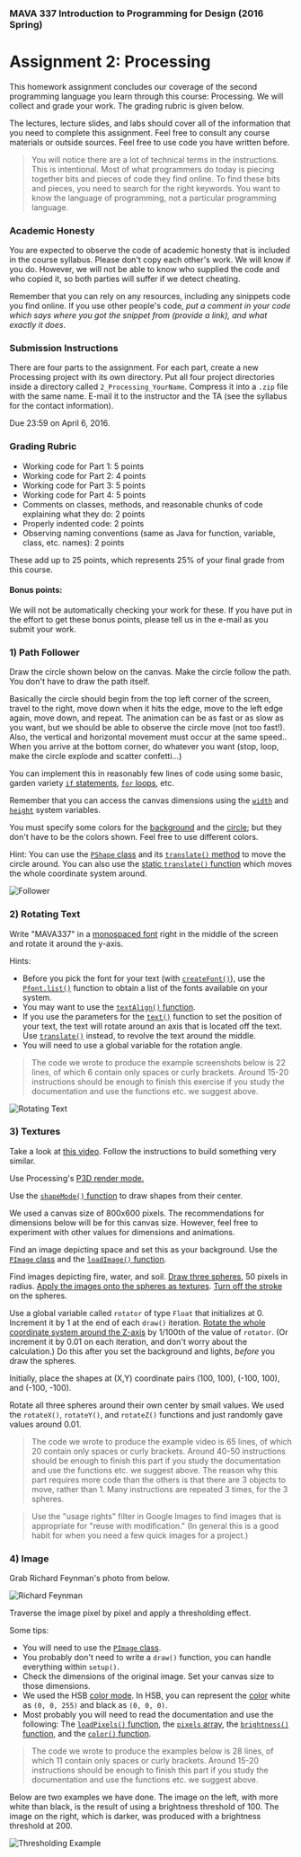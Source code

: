 ### MAVA 337 Introduction to Programming for Design  (2016 Spring)

# Assignment 2: Processing

This homework assignment concludes our coverage of the second programming language you learn through this course: Processing. We will collect and grade your work. The grading rubric is given below.

The lectures, lecture slides, and labs should cover all of the information that you need to complete this assignment. Feel free to consult any course materials or outside sources. Feel free to use code you have written before.

> You will notice there are a lot of technical terms in the instructions. This is intentional. Most of what programmers do today is piecing together bits and pieces of code they find online. To find these bits and pieces, you need to search for the right keywords. You want to know the language of programming, not a particular programming language.

### Academic Honesty

You are expected to observe the code of academic honesty that is included in the course syllabus. Please don't copy each other's work. We will know if you do. However, we will not be able to know who supplied the code and who copied it, so both parties will suffer if we detect cheating.

Remember that you can rely on any resources, including any sinippets code you find online. If you use other people's code, *put a comment in your code which says where you got the snippet from (provide a link), and what exactly it does*.

### Submission Instructions

There are four parts to the assignment. For each part, create a new Processing project with its own directory. Put all four project directories inside a directory called `2_Processing_YourName`. Compress it into a `.zip` file with the same name. E-mail it to the instructor and the TA (see the syllabus for the contact information).

Due 23:59 on April 6, 2016.

### Grading Rubric

- Working code for Part 1: 5 points
- Working code for Part 2: 4 points
- Working code for Part 3: 5 points
- Working code for Part 4: 5 points
- Comments on classes, methods, and reasonable chunks of code explaining what they do: 2 points
- Properly indented code: 2 points
- Observing naming conventions (same as Java for function, variable, class, etc. names): 2 points

These add up to 25 points, which represents 25% of your final grade from this course.

#### Bonus points:

We will not be automatically checking your work for these. If you have put in the effort to get these bonus points, please tell us in the e-mail as you submit your work.

### 1) Path Follower

Draw the circle shown below on the canvas. Make the circle follow the path. You don't have to draw the path itself.

Basically the circle should begin from the top left corner of the screen, travel to the right, move down when it hits the edge, move to the left edge again, move down, and repeat. The animation can be as fast or as slow as you want, but we should be able to observe the circle move (not too fast!). Also, the vertical and horizontal movement must occur at the same speed.. When you arrive at the bottom corner, do whatever you want (stop, loop, make the circle explode and scatter confetti...)

You can implement this in reasonably few lines of code using some basic, garden variety [`if` statements](https://processing.org/reference/if.html), [`for` loops](https://processing.org/reference/for.html), etc.

Remember that you can access the canvas dimensions using the [`width`](https://processing.org/reference/width.html) and [`height`](https://processing.org/reference/height.html) system variables.

You must specify some colors for the [background](https://processing.org/reference/background_.html) and the [circle](https://processing.org/reference/fill_.html); but they don't have to be the colors shown. Feel free to use different colors.

Hint: You can use the [`PShape` class](https://processing.org/reference/PShape.html) and its [`translate()` method](https://processing.org/reference/PShape_translate_.html) to move the circle around. You can also use the [static `translate()` function](https://processing.org/reference/translate_.html) which moves the whole coordinate system around.

![Follower](Follower.png)

### 2) Rotating Text

Write "MAVA337" in a [monospaced font](https://en.wikipedia.org/wiki/Monospaced_font) right in the middle of the screen and rotate it around the y-axis.

Hints:

- Before you pick the font for your text (with [`createFont()`](https://processing.org/reference/createFont_.html)), use the [`Pfont.list()`](https://processing.org/reference/PFont_list_.html) function to obtain a list of the fonts available on your system.
- You may want to use the [`textAlign()` function](https://processing.org/reference/textAlign_.html).
- If you use the parameters for the [`text()`](https://processing.org/reference/text_.html) function to set the position of your text, the text will rotate around an axis that is located off the text. Use [`translate()`]((https://processing.org/reference/translate_.html)) instead, to revolve the text around the middle.
- You will need to use a global variable for the rotation angle.
 
> The code we wrote to produce the example screenshots below is 22 lines, of which 6 contain only spaces or curly brackets. Around 15-20 instructions should be enough to finish this exercise if you study the documentation and use the functions etc. we suggest above.

![Rotating Text](Rotate.png)

### 3) Textures

Take a look at [this video](https://www.dropbox.com/s/dw370cn1us7gmc3/Planets.mov?dl=0). Follow the instructions to build something very similar.

Use Processing's [P3D render mode.](https://processing.org/tutorials/p3d/)

Use the [`shapeMode()` function](https://processing.org/reference/shapeMode_.html) to draw shapes from their center.

We used a canvas size of 800x600 pixels. The recommendations for dimensions below will be for this canvas size. However, feel free to experiment with other values for dimensions and animations.

Find an image depicting space and set this as your background. Use the [`PImage` class](https://processing.org/reference/PImage.html) and the [`loadImage()` function](https://processing.org/reference/loadImage_.html).

Find images depicting fire, water, and soil. [Draw three spheres](https://processing.org/reference/createShape_.html), 50 pixels in radius. [Apply the images onto the spheres as textures](https://processing.org/tutorials/p3d/). [Turn off the stroke](https://processing.org/reference/PShape_setStroke_.html) on the spheres.

Use a global variable called `rotator` of type `Float` that initializes at 0. Increment it by 1 at the end of each `draw()` iteration. [Rotate the whole coordinate system around the Z-axis](https://processing.org/reference/rotateZ_.html) by 1/100th of the value of `rotator`. (Or increment it by 0.01 on each iteration, and don't worry about the calculation.) Do this after you set the background and lights, *before* you draw the spheres.

Initially, place the shapes at (X,Y) coordinate pairs (100, 100), (-100, 100), and (-100, -100).

Rotate all three spheres around their own center by small values. We used the `rotateX()`, `rotateY()`, and `rotateZ()` functions and just randomly gave values around 0.01.
 
> The code we wrote to produce the example video is 65 lines, of which 20 contain only spaces or curly brackets. Around 40-50 instructions should be enough to finish this part if you study the documentation and use the functions etc. we suggest above. The reason why this part requires more code than the others is that there are 3 objects to move, rather than 1. Many instructions are repeated 3 times, for the 3 spheres.

> Use the "usage rights" filter in Google Images to find images that is appropriate for "reuse with modification." (In general this is a good habit for when you need a few quick images for a project.)

### 4) Image

Grab Richard Feynman's photo from below.

![Richard Feynman](Feynman.jpg)

Traverse the image pixel by pixel and apply a thresholding effect.

Some tips:

- You will need to use the [`PImage` class](https://processing.org/reference/PImage.html).
- You probably don't need to write a `draw()` function, you can handle everything within `setup()`.
- Check the dimensions of the original image. Set your canvas size to those dimensions.
- We used the HSB [color mode](https://processing.org/reference/colorMode_.html). In HSB, you can represent the [color](https://processing.org/reference/color_.html) white as `(0, 0, 255)` and black as `(0, 0, 0)`.
- Most probably you will need to read the documentation and use the following: The [`loadPixels()` function](https://processing.org/reference/loadPixels_.html), the [`pixels` array](https://processing.org/reference/pixels.html), the [`brightness()` function](https://processing.org/reference/brightness_.html), and the [`color()` function](https://processing.org/reference/color_.html).

> The code we wrote to produce the examples below is 28 lines, of which 11 contain only spaces or curly brackets. Around 15-20 instructions should be enough to finish this part if you study the documentation and use the functions etc. we suggest above.

Below are two examples we have done. The image on the left, with more white than black, is the result of using a brightness threshold of 100. The image on the right, which is darker, was produced with a brightness threshold at 200.

![Thresholding Example](Threshold.png)


